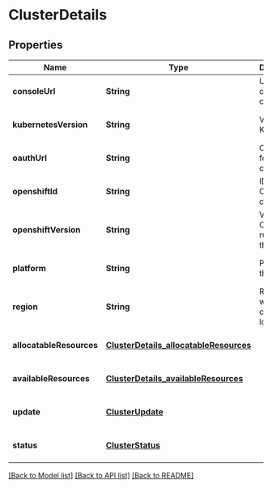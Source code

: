 # ClusterDetails

## Properties

| Name                     | Type                                                                              | Description                                 | Notes                        |
| ------------------------ | --------------------------------------------------------------------------------- | ------------------------------------------- | ---------------------------- |
| **consoleUrl**           | **String**                                                                        | URL for the cluster console                 | [optional] [default to null] |
| **kubernetesVersion**    | **String**                                                                        | Version of Kubernetes                       | [optional] [default to null] |
| **oauthUrl**             | **String**                                                                        | OAuth URL for the cluster                   | [optional] [default to null] |
| **openshiftId**          | **String**                                                                        | ID of the OpenShift cluster                 | [optional] [default to null] |
| **openshiftVersion**     | **String**                                                                        | Version of OpenShift running in the cluster | [optional] [default to null] |
| **platform**             | **String**                                                                        | Platform of the cluster                     | [optional] [default to null] |
| **region**               | **String**                                                                        | Region where the cluster is located         | [optional] [default to null] |
| **allocatableResources** | [**ClusterDetails_allocatableResources**](ClusterDetails_allocatableResources.md) |                                             | [optional] [default to null] |
| **availableResources**   | [**ClusterDetails_availableResources**](ClusterDetails_availableResources.md)     |                                             | [optional] [default to null] |
| **update**               | [**ClusterUpdate**](ClusterUpdate.md)                                             |                                             | [optional] [default to null] |
| **status**               | [**ClusterStatus**](ClusterStatus.md)                                             |                                             | [optional] [default to null] |

[[Back to Model list]](../README.md#documentation-for-models) [[Back to API list]](../README.md#documentation-for-api-endpoints) [[Back to README]](../README.md)
